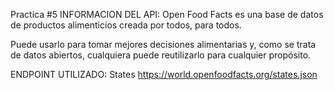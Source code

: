 Practica #5
INFORMACION DEL API: Open Food Facts es una base de datos de productos alimenticios creada por todos, para todos.

Puede usarlo para tomar mejores decisiones alimentarias y, como se trata de datos abiertos, cualquiera puede reutilizarlo para cualquier propósito.

ENDPOINT UTILIZADO: States https://world.openfoodfacts.org/states.json
